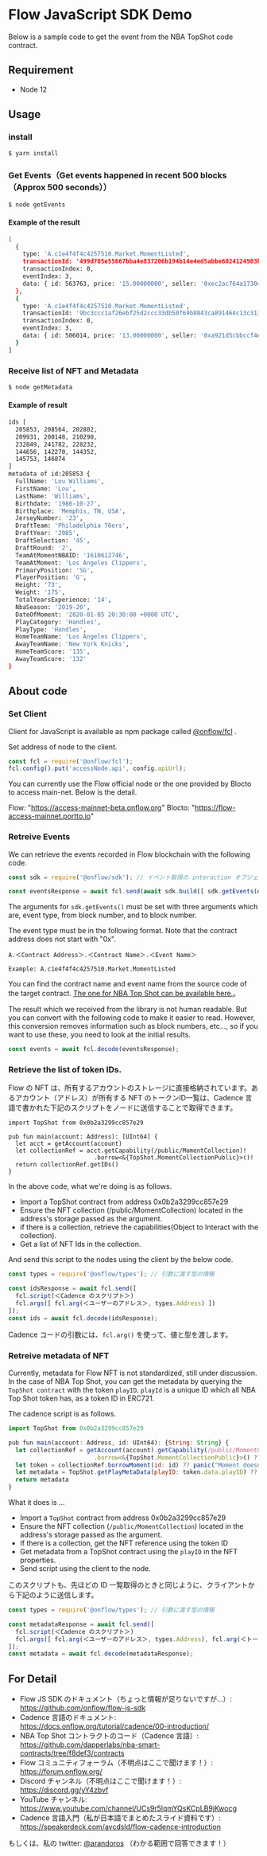 # Flow JavaScript SDK Demo

Below is a sample code to get the event from the NBA TopShot code contract.

## Requirement
- Node 12

## Usage
### install
```sh
$ yarn install
```

### Get Events（Get events happened in recent 500 blocks（Approx 500 seconds））
```sh
$ node getEvents
```

#### Example of the result
```sh
[
  {
    type: 'A.c1e4f4f4c4257510.Market.MomentListed',
    transactionId: '499d705e55667bba4e837206b194b14e4ed5abbe6024124903b6244a6fee4ba2',
    transactionIndex: 0,
    eventIndex: 3,
    data: { id: 563763, price: '15.00000000', seller: '0xec2ac764a1730444' }
  },
  {
    type: 'A.c1e4f4f4c4257510.Market.MomentListed',
    transactionId: '9bc3ccc1af26ebf25d2ccc33db50f69b8843ca891464c13c313f8930e886dd97',
    transactionIndex: 0,
    eventIndex: 3,
    data: { id: 506014, price: '13.00000000', seller: '0xa921d5cbbccf4eac' }
  }
]
```

### Receive list of NFT and Metadata
```sh
$ node getMetadata
```

#### Example of result
```sh
ids [
  205853, 208564, 202802,
  209931, 200148, 210290,
  232849, 241782, 228232,
  144656, 142270, 144352,
  145753, 146874
]
metadata of id:205853 {
  FullName: 'Lou Williams',
  FirstName: 'Lou',
  LastName: 'Williams',
  Birthdate: '1986-10-27',
  Birthplace: 'Memphis, TN, USA',
  JerseyNumber: '23',
  DraftTeam: 'Philadelphia 76ers',
  DraftYear: '2005',
  DraftSelection: '45',
  DraftRound: '2',
  TeamAtMomentNBAID: '1610612746',
  TeamAtMoment: 'Los Angeles Clippers',
  PrimaryPosition: 'SG',
  PlayerPosition: 'G',
  Height: '73',
  Weight: '175',
  TotalYearsExperience: '14',
  NbaSeason: '2019-20',
  DateOfMoment: '2020-01-05 20:30:00 +0000 UTC',
  PlayCategory: 'Handles',
  PlayType: 'Handles',
  HomeTeamName: 'Los Angeles Clippers',
  AwayTeamName: 'New York Knicks',
  HomeTeamScore: '135',
  AwayTeamScore: '132'
}
```

## About code

### Set Client

Client for JavaScript is available as npm package called [@onflow/fcl](https://www.npmjs.com/package/@onflow/fcl) .

Set address of node to the client.

```js
const fcl = require('@onflow/fcl');
fcl.config().put('accessNode.api', config.apiUrl);
```

You can currently use the Flow official node or the one provided by Blocto to access main-net. Below is the detail.

Flow:  "https://access-mainnet-beta.onflow.org"
Blocto: "https://flow-access-mainnet.portto.io" 


### Retreive Events

We can retrieve the events recorded in Flow blockchain with the following code.

```js
const sdk = require('@onflow/sdk'); // イベント取得の interaction オブジェクトを生成するために必要

const eventsResponse = await fcl.send(await sdk.build([ sdk.getEvents(eventType, fromBlock, toBlock) ]));
```

The arguments for `sdk.getEvents()` must be set with three arguments which are, event type, from block number, and to block number.

The event type must be in the following format. Note that the contract address does not start with "0x".

```
A.＜Contract Address＞.＜Contract Name＞.＜Event Name＞

Example: A.c1e4f4f4c4257510.Market.MomentListed
```
You can find the contract name and event name from the source code of the target contract.
[The one for NBA Top Shot can be available here.](https://github.com/dapperlabs/nba-smart-contracts/tree/f8def3/contracts)。

The result which we received from the library is not human readable.
But you can convert with the following code to make it easier to read.
However, this conversion removes information such as block numbers, etc..., so if you want to use these, you need to look at the initial results.

```js
const events = await fcl.decode(eventsResponse);
```


### Retrieve the list of token IDs.

Flow の NFT は、所有するアカウントのストレージに直接格納されています。あるアカウント（アドレス）が所有する NFT のトークンID一覧は、Cadence 言語で書かれた下記のスクリプトをノードに送信することで取得できます。

```
import TopShot from 0x0b2a3299cc857e29

pub fun main(account: Address): [UInt64] {
  let acct = getAccount(account)
  let collectionRef = acct.getCapability(/public/MomentCollection)!
                        .borrow<&{TopShot.MomentCollectionPublic}>()!
  return collectionRef.getIDs()
}
```

In the above code,  what we're doing is as follows.
- Import a TopShot contract from address 0x0b2a3299cc857e29
- Ensure the NFT collection (/public/MomentCollection) located in the address's storage passed as the argument.
- if there is a collection, retrieve the capabilities(Object to Interact with the collection).
- Get a list of NFT Ids in the collection.

And send this script to the nodes using the client by the below code.

```js
const types = require('@onflow/types'); // 引数に渡す型の情報

const idsResponse = await fcl.send([
  fcl.script(＜Cadence のスクリプト＞)
  fcl.args([ fcl.arg(＜ユーザーのアドレス＞, types.Address) ])
]);
const ids = await fcl.decode(idsResponse);
```

Cadence コードの引数には、`fcl.arg()` を使って、値と型を渡します。


### Retreive metadata of NFT



Currently,  metadata for Flow NFT is not standardized, still under discussion. In the case of NBA Top Shot, you can get the metadata by querying the `TopShot contract` with the token `playID`. `playId` is a unique ID which all NBA Top Shot token has, as a token ID in ERC721.

The cadence script is as follows.
```js
import TopShot from 0x0b2a3299cc857e29

pub fun main(account: Address, id: UInt64): {String: String} {
  let collectionRef = getAccount(account).getCapability(/public/MomentCollection)!
                        .borrow<&{TopShot.MomentCollectionPublic}>() ?? panic("Collection doesn't exist")
  let token = collectionRef.borrowMoment(id: id) ?? panic("Moment doesn't exist")
  let metadata = TopShot.getPlayMetaData(playID: token.data.playID) ?? panic("Play doesn't exist")
  return metadata
}
```

What it does is ...

- Import a `TopShot` contract from address 0x0b2a3299cc857e29
- Ensure the NFT collection (`/public/MomentCollection`) located in the address's storage passed as the argument.
- If there is a collection, get the NFT reference using the token ID 
- Get metadata from a TopShot contract using the `playID` in the NFT properties.
- Send script using the client to the node.

このスクリプトも、先ほどの ID 一覧取得のときと同じように、クライアントから下記のように送信します。

```js
const types = require('@onflow/types'); // 引数に渡す型の情報

const metadataResponse = await fcl.send([
  fcl.script(＜Cadence のスクリプト＞)
  fcl.args([ fcl.arg(＜ユーザーのアドレス＞, types.Address), fcl.arg(＜トークンID＞, types.UInt64) ])
]);
const metadata = await fcl.decode(metadataResponse);
```


## For Detail
- Flow JS SDK のドキュメント（ちょっと情報が足りないですが…）: https://github.com/onflow/flow-js-sdk
- Cadence 言語のドキュメント: https://docs.onflow.org/tutorial/cadence/00-introduction/
- NBA Top Shot コントラクトのコード（Cadence 言語）: https://github.com/dapperlabs/nba-smart-contracts/tree/f8def3/contracts
- Flow コミュニティフォーラム（不明点はここで聞けます！）: https://forum.onflow.org/
- Discord チャンネル（不明点はここで聞けます！）: https://discord.gg/yY4zbvf
- YouTube チャンネル: https://www.youtube.com/channel/UCs9r5lqmYQsKCpLB9jKwocg
- Cadence 言語入門（私が日本語でまとめたスライド資料です）: https://speakerdeck.com/avcdsld/flow-cadence-introduction

もしくは、私の twitter: [@arandoros](https://twitter.com/arandoros) （わかる範囲で回答できます！）
